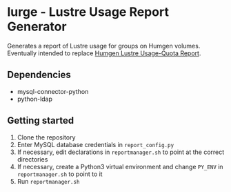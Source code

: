 # lurge - Lustre Usage Report Generator
Generates a report of Lustre usage for groups on Humgen volumes. Eventually intended to replace [Humgen Lustre Usage-Quota Report](https://gitlab.internal.sanger.ac.uk/hgi/lustre-usage).

## Dependencies
* mysql-connector-python
* python-ldap

## Getting started
1. Clone the repository
2. Enter MySQL database credentials in `report_config.py`
3. If necessary, edit declarations in `reportmanager.sh` to point at the correct directories
4. If necessary, create a Python3 virtual environment and change `PY_ENV` in `reportmanager.sh` to point to it 
5. Run `reportmanager.sh`

